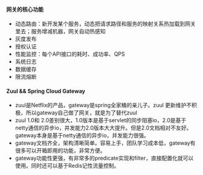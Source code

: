 #### 网关的核心功能
* 动态路由：新开发某个服务，动态把请求路径和服务的映射关系热加载到网关里去；服务增减机器，网关自动热感知
* 灰度发布
* 授权认证
* 性能监控：每个API接口的耗时、成功率、QPS
* 系统日志
* 数据缓存
* 限流熔断
    
#### Zuul && Spring Cloud Gateway
* zuul是Netflix的产品，gateway是spring全家桶的亲儿子。zuul 更新维护不积极，所以gateway自己做了网关，就是为了替代zuul
* zuul 1.0和 2.0差别很大，1.0版本是基于servlet的同步阻塞io，2.0是基于netty通信的异步io，并发能力2.0版本大大提升。但是2.0文档相对不友好。gateway本身是基于netty通信的异步io，并发能力很强。
* gateway文档齐全，架构清晰简单。容易上手，团队学习成本低，gateway有很多可以开箱即用的功能，非常方便。
* gateway功能性更强，有非常多的predicate实现和filter，直接配置化就可以使用。同时还可以基于Redis记性流量控制。
